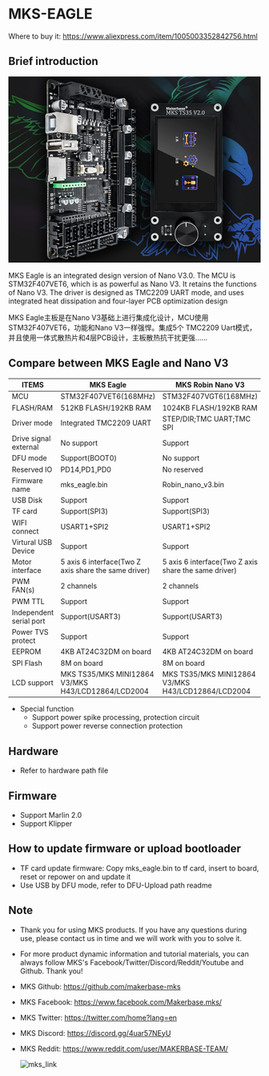 # MKS-EAGLE
  Where to buy it: https://www.aliexpress.com/item/1005003352842756.html
  
  ## Brief introduction
  ![MKS Eagle](https://github.com/makerbase-mks/MKS-Eagle/blob/main/hardware/Image/MKS_Eagle.png)
  
  MKS Eagle is an integrated design version of Nano V3.0. The MCU is STM32F407VET6, which is as powerful as Nano V3. It retains the functions of Nano V3. The driver is designed as TMC2209 UART mode, and uses integrated heat dissipation and four-layer PCB optimization design
  
  MKS Eagle主板是在Nano V3基础上进行集成化设计，MCU使用STM32F407VET6，功能和Nano V3一样强悍。集成5个 TMC2209 Uart模式，并且使用一体式散热片和4层PCB设计，主板散热抗干扰更强……
  
  ## Compare between MKS Eagle and Nano V3
  | ITEMS      |  MKS Eagle  | MKS Robin Nano V3 |
  |------------|--------------------|-------------------------|
  | MCU | STM32F407VET6(168MHz) | STM32F407VGT6(168MHz) |
  | FLASH/RAM | 512KB FLASH/192KB RAM | 1024KB FLASH/192KB RAM |
  | Driver mode | Integrated TMC2209 UART | STEP/DIR;TMC UART;TMC SPI |
  | Drive signal external | No support | Support |
  | DFU mode | Support(BOOT0) | No support |
  | Reserved IO | PD14,PD1,PD0 | No reserved |
  | Firmware name | mks_eagle.bin | Robin_nano_v3.bin |
  | USB Disk | Support | Support |
  | TF card | Support(SPI3) | Support(SPI3) |
  | WIFI connect | USART1+SPI2 | USART1+SPI2 |
  | Virtural USB Device | Support | Support |
  | Motor interface | 5 axis 6 interface(Two Z axis share the same driver) | 5 axis 6 interface(Two Z axis share the same driver) |
  | PWM FAN(s) | 2 channels | 2 channels |
  | PWM TTL | Support | Support |
  | Independent serial port | Support(USART3) | Support(USART3) |
  | Power TVS protect | Support | Support |
  | EEPROM | 4KB AT24C32DM on board | 4KB AT24C32DM on board |
  | SPI Flash | 8M on board | 8M on board |
  | LCD support | MKS TS35/MKS MINI12864 V3/MKS H43/LCD12864/LCD2004 | MKS TS35/MKS MINI12864 V3/MKS H43/LCD12864/LCD2004 |
  
  - Special function 
    - Support power spike processing, protection circuit
	- Support power reverse connection protection
	
  ## Hardware
  - Refer to hardware path file
  
  ## Firmware
  - Support Marlin 2.0
  - Support Klipper
  
  ## How to update firmware or upload bootloader
  - TF card update firmware: Copy mks_eagle.bin to tf card, insert to board, reset or repower on and update it
  - Use USB by DFU mode, refer to DFU-Upload path readme
  
## Note
- Thank you for using MKS products. If you have any questions during use, please contact us in time and we will work with you to solve it.
- For more product dynamic information and tutorial materials, you can always follow MKS's Facebook/Twitter/Discord/Reddit/Youtube and Github. Thank you!
- MKS Github: https://github.com/makerbase-mks  
- MKS Facebook: https://www.facebook.com/Makerbase.mks/  
- MKS Twitter: https://twitter.com/home?lang=en  
- MKS Discord: https://discord.gg/4uar57NEyU
- MKS Reddit: https://www.reddit.com/user/MAKERBASE-TEAM/ 

  ![mks_link](https://user-images.githubusercontent.com/12979070/149611805-9c77e01d-2d21-4e7e-b231-3cf36e1b99d4.png)

  
  
